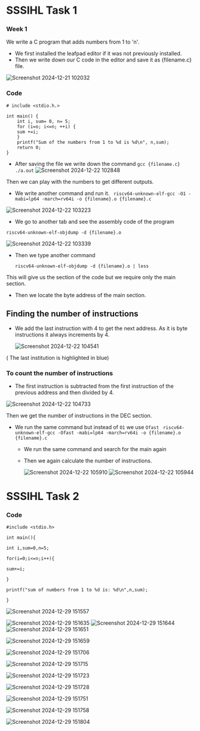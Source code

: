 # SSSIHL Task 1
 ### Week 1 

 We write a C program that adds numbers from 1 to 'n'.
* We first installed the leafpad editor if it was not previously installed.
* Then we write down our C code in the editor and save it as {filename.c} file.
  
![Screenshot 2024-12-21 102032](https://github.com/user-attachments/assets/21846f89-eb59-4c0e-ab57-71dd3e3b6755)

### Code

```
# include <stdio.h.>

int main() {
    int i, sum= 0, n= 5;
    for (i=o; i<=n; ++i) {
    sum +=i;
    }
    printf("Sum of the numbers from 1 to %d is %d\n", n,sum);
    return 0;
}
```

* After saving the file we write down the command
` gcc {filename.c} `
` ./a.out`
![Screenshot 2024-12-22 102848](https://github.com/user-attachments/assets/7a4cddf5-8042-4636-b80a-aee54b8d8722)


Then we can play with the numbers to get different outputs.

* We write another command and run it.
` riscv64-unknown-elf-gcc -O1 -mabi=lp64 -march=rv64i -o {filename}.o {filename}.c`

![Screenshot 2024-12-22 103223](https://github.com/user-attachments/assets/2edc4b5e-4ac3-458d-b400-8eb22b31ad9a)

* We go to another tab and see the assembly code of the program

`riscv64-unknown-elf-objdump -d {filename}.o`


![Screenshot 2024-12-22 103339](https://github.com/user-attachments/assets/925c2d3d-04bb-4abf-8a7a-77bea3c374d1)

* Then we type another command

  ` riscv64-unknown-elf-objdump -d {filename}.o | less `

This will give us the section of the code but we require only the main section.
* Then we locate the byte address of the main section.

## Finding the number of instructions

* We add the last instruction with 4 to get the next address.
  As it is byte instructions it always increments by 4.

  ![Screenshot 2024-12-22 104541](https://github.com/user-attachments/assets/2537f112-2dac-462a-9f1a-2b18d332c352)

( The last institution is highlighted in blue)



### To count the number of instructions

* The first instruction is subtracted from the first instruction of the previous address and then divided by 4.


![Screenshot 2024-12-22 104733](https://github.com/user-attachments/assets/3ad492db-566b-4dff-a086-f0cfb9739b3a)


Then we get the number of instructions in the DEC section.



* We run the same command but instead of `O1`  we use
  ` Ofast `
  ` riscv64-unknown-elf-gcc -Ofast -mabi=lp64 -march=rv64i -o {filename}.o {filename}.c`

  * We run the same command and search for the main again
  * Then we again calculate the number of instructions.

     ![Screenshot 2024-12-22 105910](https://github.com/user-attachments/assets/4ae51abc-e1cf-4078-a4e0-5fb49a352d6b)
![Screenshot 2024-12-22 105944](https://github.com/user-attachments/assets/3739587c-28c7-4186-b4f6-2fb2241c6e04)




# SSSIHL Task 2


### Code

```
#include <stdio.h>

int main(){

int i,sum=0,n=5;

for(i=0;i<=n;i++){

sum+=i;

}

printf("sum of numbers from 1 to %d is: %d\n",n,sum);

}
```


![Screenshot 2024-12-29 151557](https://github.com/user-attachments/assets/a4dbeacb-08d9-4b90-ab1d-80233e26db98)



![Screenshot 2024-12-29 151635](https://github.com/user-attachments/assets/e4795643-7a89-4d4c-af53-e7e7001d39e3)
![Screenshot 2024-12-29 151644](https://github.com/user-attachments/assets/354a1cd9-ed2f-4871-9f50-8b162b2b8051)
![Screenshot 2024-12-29 151651](https://github.com/user-attachments/assets/8f6c450f-b0ce-4680-9345-5eb323173c9d)

![Screenshot 2024-12-29 151659](https://github.com/user-attachments/assets/786e6ff0-88b5-44e0-a286-122549d51d05)

![Screenshot 2024-12-29 151706](https://github.com/user-attachments/assets/7c756a4f-e74a-422a-b423-6711453abfc6)


![Screenshot 2024-12-29 151715](https://github.com/user-attachments/assets/8f616a7f-1ea8-4160-9d68-787d9066e4ee)


![Screenshot 2024-12-29 151723](https://github.com/user-attachments/assets/62720085-9097-4228-a7fc-eb6489d06e0b)

![Screenshot 2024-12-29 151728](https://github.com/user-attachments/assets/f322b524-e9a1-4dfa-bbd3-bed1139204a1)


![Screenshot 2024-12-29 151751](https://github.com/user-attachments/assets/d572d29b-e0db-46ea-9c60-0fa6b926c5ab)



![Screenshot 2024-12-29 151758](https://github.com/user-attachments/assets/745027a4-a80f-4852-a555-39996cecba6f)


![Screenshot 2024-12-29 151804](https://github.com/user-attachments/assets/4a53604c-797c-43b1-b985-1566a48d4243)









    
